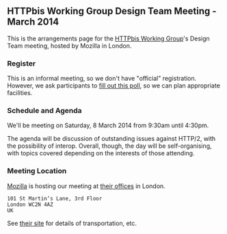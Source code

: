 ## HTTPbis Working Group Design Team Meeting -March 2014

This is the arrangements page for the [HTTPbis Working
Group](http://trac.tools.ietf.org/wg/httpbis/trac/wiki)'s Design Team meeting,
hosted by Mozilla in London.


### Register

This is an informal meeting, so we don't have "official" registration. However,
we ask participants to [fill out this
poll](http://doodle.com/p3uexyid8r2xeaz4), so we can plan appropriate
facilities.


### Schedule and Agenda

We'll be meeting on Saturday, 8 March 2014 from 9:30am until 4:30pm.

The agenda will be discussion of outstanding issues against HTTP/2, with the
possibility of interop. Overall, though, the day will be self-organising, with
topics covered depending on the interests of those attending.


### Meeting Location

[Mozilla](http://mozilla.org/) is hosting our meeting at [their
offices](https://www.mozilla.org/en-US/contact/spaces/london/) in London.

	101 St Martin‘s Lane, 3rd Floor
	London WC2N 4AZ
	UK

See [their site](https://www.mozilla.org/en-US/contact/spaces/london/) for
details of transportation, etc.
